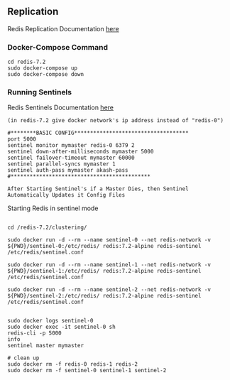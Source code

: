 
## Replication


Redis Replication Documentation [here](https://redis.io/topics/replication)

### Docker-Compose Command

```
cd redis-7.2
sudo docker-compose up
sudo docker-compose down
```

### Running Sentinels

Redis Sentinels Documentation [here](https://redis.io/docs/management/sentinel/)

```
(in redis-7.2 give docker network's ip address instead of "redis-0")

#********BASIC CONFIG************************************
port 5000
sentinel monitor mymaster redis-0 6379 2
sentinel down-after-milliseconds mymaster 5000
sentinel failover-timeout mymaster 60000
sentinel parallel-syncs mymaster 1
sentinel auth-pass mymaster akash-pass
#********************************************

After Starting Sentinel's if a Master Dies, then Sentinel Automatically Updates it Config Files
```
Starting Redis in sentinel mode

```

cd /redis-7.2/clustering/

sudo docker run -d --rm --name sentinel-0 --net redis-network -v ${PWD}/sentinel-0:/etc/redis/ redis:7.2-alpine redis-sentinel /etc/redis/sentinel.conf

sudo docker run -d --rm --name sentinel-1 --net redis-network -v ${PWD}/sentinel-1:/etc/redis/ redis:7.2-alpine redis-sentinel /etc/redis/sentinel.conf

sudo docker run -d --rm --name sentinel-2 --net redis-network -v ${PWD}/sentinel-2:/etc/redis/ redis:7.2-alpine redis-sentinel /etc/redis/sentinel.conf


sudo docker logs sentinel-0
sudo docker exec -it sentinel-0 sh
redis-cli -p 5000
info
sentinel master mymaster

# clean up
sudo docker rm -f redis-0 redis-1 redis-2
sudo docker rm -f sentinel-0 sentinel-1 sentinel-2
```